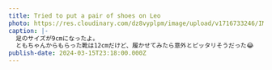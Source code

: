 ```yaml
---
title: Tried to put a pair of shoes on Leo
photo: https://res.cloudinary.com/dz8vyplpm/image/upload/v1716733246/IMG_9246_g8xqkc.jpg
caption: |-
  足のサイズが9cmになったよ。
  ともちゃんからもらった靴は12cmだけど、履かせてみたら意外とピッタリそうだった😂
publish-date: 2024-03-15T23:18:00.000Z
---
```


